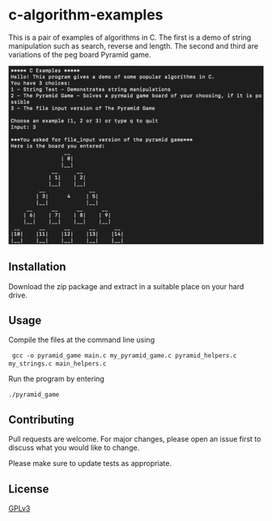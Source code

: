 # c-algorithm-examples

This is a pair of examples of algorithms in C.
The first is a demo of string manipulation such as search, reverse and length.
The second and third are variations of the peg board Pyramid game.

![screenshot of running pyramid game](admin/images/running_pyramid_game.png)

## Installation

Download the zip package and extract in a suitable place on your hard drive.

## Usage

Compile the files at the command line using
```
 gcc -o pyramid_game main.c my_pyramid_game.c pyramid_helpers.c my_strings.c main_helpers.c
```
Run the program by entering
```
./pyramid_game
```

## Contributing
Pull requests are welcome. For major changes, please open an issue first to discuss what you would like to change.

Please make sure to update tests as appropriate.

## License
[GPLv3](https://choosealicense.com/licenses/gpl-3.0/)
